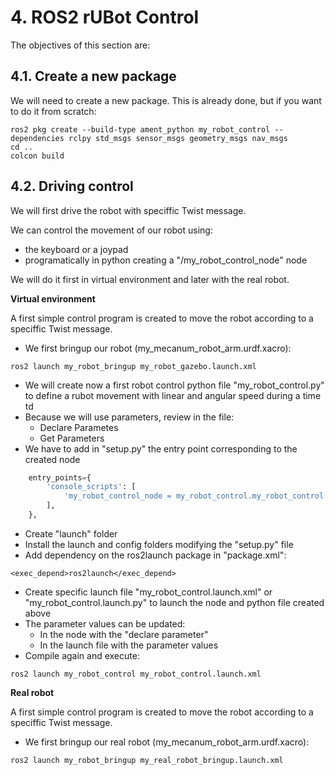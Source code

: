 # **4. ROS2 rUBot Control**

The objectives of this section are:

## **4.1. Create a new package**

We will need to create a new package. This is already done, but if you want to do it from scratch:
```shell
ros2 pkg create --build-type ament_python my_robot_control --dependencies rclpy std_msgs sensor_msgs geometry_msgs nav_msgs
cd ..
colcon build
```
## **4.2. Driving control**

We will first drive the robot with speciffic Twist message.

We can control the movement of our robot using:

- the keyboard or a joypad
- programatically in python creating a "/my_robot_control_node" node

We will do it first in virtual environment and later with the real robot.

**Virtual environment**

A first simple control program is created to move the robot according to a speciffic Twist message.

- We first bringup our robot (my_mecanum_robot_arm.urdf.xacro):
```shell
ros2 launch my_robot_bringup my_robot_gazebo.launch.xml
```
- We will create now a first robot control python file "my_robot_control.py" to define a rubot movement with linear and angular speed during a time td
- Because we will use parameters, review in the file:
    - Declare Parametes
    - Get Parameters
- We have to add in "setup.py" the entry point corresponding to the created node 

```python
    entry_points={
        'console_scripts': [
            'my_robot_control_node = my_robot_control.my_robot_control:main',
        ],
    },
```
- Create "launch" folder
- Install the launch and config folders modifying the "setup.py" file
- Add dependency on the ros2launch package in "package.xml":
```shell
<exec_depend>ros2launch</exec_depend>
```
- Create specific launch file "my_robot_control.launch.xml" or "my_robot_control.launch.py" to launch the node and python file created above
- The parameter values can be updated:
    - In the node with the "declare parameter"
    - In the launch file with the parameter values
- Compile again and execute:
```
ros2 launch my_robot_control my_robot_control.launch.xml
```
**Real robot**

A first simple control program is created to move the robot according to a speciffic Twist message.

- We first bringup our real robot (my_mecanum_robot_arm.urdf.xacro):
```shell
ros2 launch my_robot_bringup my_real_robot_bringup.launch.xml
```
